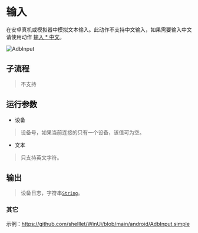 # 输入 
在安卓真机或模拟器中模拟文本输入。此动作不支持中文输入，如果需要输入中文请使用动作 [输入 * 中文](./Adbkeyboard.md)。


![AdbInput](./images/05.png ':size=90%')

## 子流程

> 不支持

## 运行参数

* 设备
> 设备号，如果当前连接的只有一个设备，该值可为空。
* 文本
> 只支持英文字符。

## 输出 

> 设备日志，字符串[`String`](./types/String.md)。


### 其它

示例：https://github.com/shelllet/WinUi/blob/main/android/AdbInput.simple




